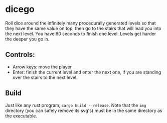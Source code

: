 # dicego
Roll dice around the infinitely many procedurally generated levels so that they have the same value on top, then go to the stairs that will lead you into the next level. You have 60 seconds to finish one level. Levels get harder the deeper you go in.

## Controls:
- Arrow keys: move the player
- Enter: finish the current level and enter the next one, if you are standing over the stairs to the next level.

## Build
Just like any rust program, `cargo build --release`. Note that the `img` directory (you can safely remove its svg's) must be in the same directory as the executable.